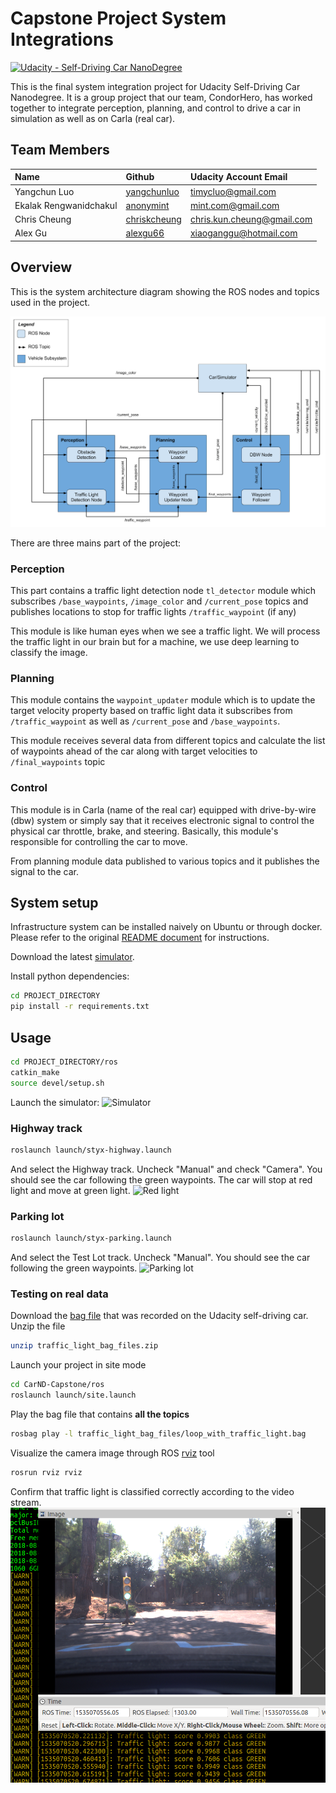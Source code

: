 # Capstone Project System Integrations
[![Udacity - Self-Driving Car NanoDegree](https://s3.amazonaws.com/udacity-sdc/github/shield-carnd.svg)](http://www.udacity.com/drive)

This is the final system integration project for Udacity Self-Driving Car Nanodegree. It is a group project that our team, CondorHero, has worked together to integrate perception, planning, and control to drive a car in simulation as well as on Carla (real car).

## Team Members

| Name | Github | Udacity Account Email |
|:----|:----|:----|
|Yangchun Luo|[yangchunluo](https://github.com/yangchunluo)|timycluo@gmail.com|
|Ekalak Rengwanidchakul|[anonymint](https://github.com/anonymint)|mint.com@gmail.com|
|Chris Cheung|[chriskcheung](https://github.com/chriskcheung)|chris.kun.cheung@gmail.com|
|Alex Gu|[alexgu66](https://github.com/alexgu66)|xiaoganggu@hotmail.com|

## Overview

This is the system architecture diagram showing the ROS nodes and topics used in the project.

![Overall Architecture](./imgs/overall_architecture.png)

There are three mains part of the project:

### Perception 
This part contains a traffic light detection node `tl_detector` module which subscribes `/base_waypoints`, `/image_color` and `/current_pose` topics and publishes locations to stop for traffic lights `/traffic_waypoint` (if any) 

This module is like human eyes when we see a traffic light. We will process the traffic light in our brain but for a machine, we use deep learning to classify the image.

### Planning

This module contains the `waypoint_updater` module which is to update the target velocity property based on traffic light data it subscribes from `/traffic_waypoint` as well as `/current_pose` and `/base_waypoints`.

This module receives several data from different topics and calculate the list of waypoints ahead of the car along with target velocities to `/final_waypoints` topic

### Control 

This module is in Carla (name of the real car) equipped with drive-by-wire (dbw) system or simply say that it receives electronic signal to control the physical car throttle, brake, and steering. Basically, this module's responsible for controlling the car to move.

From planning module data published to various topics and it publishes the signal to the car.

## System setup

Infrastructure system can be installed naively on Ubuntu or through docker. Please refer to the original [README document](https://github.com/udacity/CarND-Capstone/blob/master/README.md) for instructions.

Download the latest [simulator](https://github.com/udacity/CarND-Capstone/releases).

Install python dependencies:
```bash
cd PROJECT_DIRECTORY
pip install -r requirements.txt
```
## Usage

```bash
cd PROJECT_DIRECTORY/ros
catkin_make
source devel/setup.sh
```

Launch the simulator:
![Simulator](./imgs/simulator.png)

### Highway track

```bash
roslaunch launch/styx-highway.launch
```
And select the Highway track. Uncheck "Manual" and check "Camera". You should see the car following the green waypoints. The car will stop at red light and move at green light.
![Red light](./imgs/red_light.png)

### Parking lot

```bash
roslaunch launch/styx-parking.launch
```
And select the Test Lot track. Uncheck "Manual". You should see the car following the green waypoints. 
![Parking lot](./imgs/parking-lot.png)

### Testing on real data

Download the [bag file](https://drive.google.com/file/d/0B2_h37bMVw3iYkdJTlRSUlJIamM/view?usp=sharing) that was recorded on the Udacity self-driving car.
Unzip the file
```bash
unzip traffic_light_bag_files.zip
```
Launch your project in site mode
```bash
cd CarND-Capstone/ros
roslaunch launch/site.launch
```
Play the bag file that contains **all the topics**
```bash
rosbag play -l traffic_light_bag_files/loop_with_traffic_light.bag
```
Visualize the camera image through ROS [rviz](http://wiki.ros.org/rviz) tool
```bash
rosrun rviz rviz
```
Confirm that traffic light is classified correctly according to the video stream.
![Play bag](./imgs/play-bag.png)
